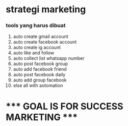 # strategi marketing

### tools yang harus dibuat

1. auto create gmail account
2. auto create facebook account
3. auto create ig account
4. auto like and follow
5. auto collect list whatsapp number
6. auto post facebook group
7. auto add facebook friend
8. auto post facebook daily
9. auto add group facebook
10. else all with aotomation



# *** GOAL IS FOR SUCCESS MARKETING ***
